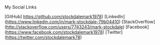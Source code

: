 
My Social Links

[GitHub] https://github.com/stockdalemark1978)
[LinkedIn] (https://www.linkedin.com/in/mark-stockdale-79b04410)
[StackOverflow] (http://stackoverflow.com/users/7743243/mark-stockdale)
[Facebook] (https://www.facebook.com/stockdalemark1978)
[Twitter] (https://twitter.com/stockdalemark78)